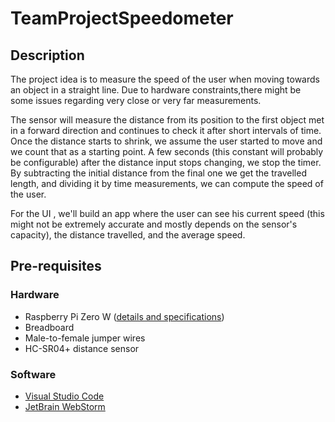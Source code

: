 # TeamProjectSpeedometer

## Description

The project idea is to measure the speed of the user when moving towards an object in a straight line. Due to hardware constraints,there might be some issues regarding very close or very far measurements.

The sensor will measure the distance from its position to the first object met in a forward direction and continues to check it after short intervals of time. Once the distance starts to shrink, we assume the user started to move and we count that as a starting point. A few seconds (this constant will probably be configurable) after the distance input stops changing, we stop the timer. By subtracting the initial distance from the final one we get the travelled length, and dividing it by time measurements, we can compute the speed of the user. 

For the UI , we'll build an app where the user can see his current speed (this might not be extremely accurate and mostly depends on the sensor's capacity), the distance travelled, and the average speed.

## Pre-requisites

### Hardware

* Raspberry Pi Zero W ([details and specifications](https://itsfoss.com/raspberry-pi-zero-w/))
* Breadboard
* Male-to-female jumper wires
* HC-SR04+ distance sensor

### Software

* [Visual Studio Code](https://code.visualstudio.com/)
* [JetBrain WebStorm](https://www.jetbrains.com/webstorm/)
